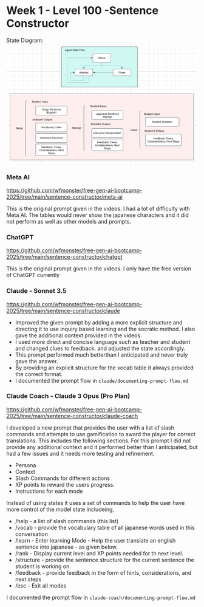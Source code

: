 
# Week 1 - Level 100 -Sentence Constructor

State Diagram:
![Sentence Constructor State Diagram](sentence-constructor-state-diagram.png)


### Meta AI

https://github.com/wfmonster/free-gen-ai-bootcamp-2025/tree/main/sentence-constructor/meta-ai

This is the original prompt given in the videos. I had a lot of difficulty with Meta AI. 
The tables would never show the japanese characters and it did not perform as well as other models and prompts.

### ChatGPT

https://github.com/wfmonster/free-gen-ai-bootcamp-2025/tree/main/sentence-constructor/chatgpt

This is the original prompt given in the videos. 
I only have the free version of ChatGPT currently

### Claude - Sonnet 3.5

https://github.com/wfmonster/free-gen-ai-bootcamp-2025/tree/main/sentence-constructor/claude

- Improved the given prompt by adding a more explicit structure and directing it to use inquiry based learning and the socratic method. I also gave the additional context provided in the videos. 
- I used more direct and concise language such as teacher and student and changed clues to feedback. and adjusted the state accordingly.
- This prompt performed much betterthan I anticipated and never truly gave the answer. 
- By providing an explicit structure for the vocab table it always provided the correct format. 
- I documented the prompt flow in `claude/documenting-prompt-flow.md`

### Claude Coach - Claude 3 Opus (Pro Plan)

https://github.com/wfmonster/free-gen-ai-bootcamp-2025/tree/main/sentence-constructor/claude-coach

I developed a new prompt that provides the user with a list of slash commands and attempts to use gamification to award the player for correct translations. This includes the following sections.  For this prompt I did not provide any additional context and it performed better than I anticipated, but had a few issues and it needs more testing and refinement.
- Persona 
- Context
- Slash Commands for different actions 
- XP points to reward the users progress. 
- Instructions for each mode 

Instead of using states it uses a set of commands to help the user have more control of the model state includeing,
- /help - a list of slash commands (this list)
- /vocab - provide the vocabulary table of all japanese words used in this conversation
- /learn - Enter learning Mode - Help the user translate an english sentence into japanese - as given below.
- /rank  - Display current level and XP points needed for th next level. 
- /structure - provide the sentence structure for the current sentence the student is working on. 
- /feedback - provide feedback in the form of hints, considerations, and next steps
- /esc - Exit all modes

I documented the prompt flow in `claude-coach/documenting-prompt-flow.md`

 

